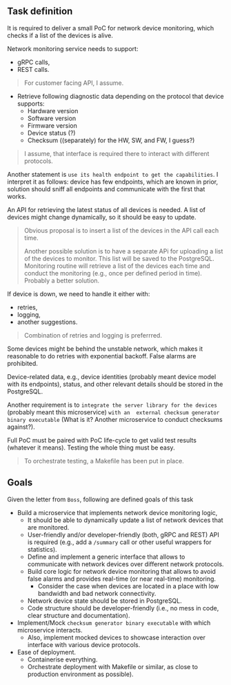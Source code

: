 ## Task definition
It is required to deliver a small PoC for network device monitoring, which checks
if a list of the devices is alive.

Network monitoring service needs to support:
- gRPC calls,
- REST calls.

> For customer facing API, I assume.

- Retrieve following diagnostic data depending on the protocol that device supports:
    - Hardware version
    - Software version
    - Firmware version
    - Device status (?)
    - Checksum ((separately) for the HW, SW, and FW, I guess?)

> I assume, that interface is required there to interact with different protocols.

Another statement is `use its health endpoint to get the capabilities`. I interpret it as follows:
device has few endpoints, which are known in prior, solution should sniff all endpoints and communicate
with the first that works.

An API for retrieving the latest status of all devices is needed. A list of devices might change dynamically, so
it should be easy to update.
> Obvious proposal is to insert a list of the devices in the API call each time.
>
> Another possible solution is to have a separate APi for uploading a list of the devices to monitor.
> This list will be saved to the PostgreSQL. Monitoring routine will retrieve a list of the devices each time and
> conduct the monitoring (e.g., once per defined period in time). Probably a better solution.

If device is down, we need to handle it either with:

- retries,
- logging,
- another suggestions.

> Combination of retries and logging is preferrred.

Some devices might be behind the unstable network, which makes it reasonable to do retries with exponential backoff.
False alarms are prohibited.

Device-related data, e.g., device identities (probably meant device model with its endpoints), status, and other relevant
details should be stored in the PostgreSQL.

Another requirement is to `integrate the server library for the devices` (probably meant this microservice) `with an 
external checksum generator binary executable` (What is it? Another microservice to conduct checksums against?).

Full PoC must be paired with PoC life-cycle to get valid test results (whatever it means). Testing the whole thing
must be easy.
> To orchestrate testing, a Makefile has been put in place.

## Goals
Given the letter from `Boss`, following are defined goals of this task

- Build a microservice that implements network device monitoring logic,
  - It should be able to dynamically update a list of network devices that are monitored.
  - User-friendly and/or developer-friendly (both, gRPC and REST) API is required (e.g., add a `/summary` call or other useful wrappers for statistics).
  - Define and implement a generic interface that allows to communicate with network devices over different network protocols.
  - Build core logic for network device monitoring that allows to avoid false alarms and provides real-time (or near real-time) monitoring.
    - Consider the case when devices are located in a place with low bandwidth and bad network connectivity.
  - Network device state should be stored in PostgreSQL.
  - Code structure should be developer-friendly (i.e., no mess in code, clear structure and documentation).
- Implement/Mock `checksum generator binary executable` with which microservice interacts.
  - Also, implement mocked devices to showcase interaction over interface with various device protocols.
- Ease of deployment.
  - Containerise everything.
  - Orchestrate deployment with Makefile or similar, as close to production environment as possible).
